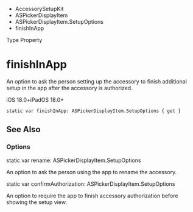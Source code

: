 

- AccessorySetupKit
- ASPickerDisplayItem
- ASPickerDisplayItem.SetupOptions
-  finishInApp 

Type Property

# finishInApp

An option to ask the person setting up the accessory to finish additional setup in the app after the accessory is authorized.

iOS 18.0+iPadOS 18.0+

``` source
static var finishInApp: ASPickerDisplayItem.SetupOptions { get }
```

## See Also

### Options

static var rename: ASPickerDisplayItem.SetupOptions

An option to ask the person using the app to rename the accessory.

static var confirmAuthorization: ASPickerDisplayItem.SetupOptions

An option to require the app to finish accessory authorization before showing the setup view.

